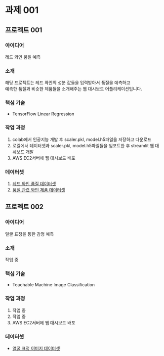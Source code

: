 # 과제 001

## 프로젝트 001

### 아이디어
레드 와인 품질 예측

### 소개
해당 프로젝트는 레드 와인의 성분 값들을 입력받아서 품질을 예측하고<br/>
예측한 품질과 비슷한 제품들을 소개해주는 웹 대시보드 어플리케이션입니다.

### 핵심 기술
- TensorFlow Linear Regression

### 작업 과정
001. colab에서 인공지능 개발 후 scaler.pkl, model.h5파일을 저장하고 다운로드<br/>
002. 로컬에서 데이터셋과 scaler.pkl, model.h5파일들을 임포트한 후 streamlit 웹 대쉬보드 개발<br/>
003. AWS EC2서버에 웹 대시보드 배포

### 데이터셋
001. <a href=https://www.kaggle.com/datasets/uciml/red-wine-quality-cortez-et-al-2009>레드 와인 품질 데이터셋</a><br/>
002. <a href=https://www.kaggle.com/datasets/budnyak/wine-rating-and-price>품질 관련 와인 제품 데이터셋</a>

## 프로젝트 002

### 아이디어
얼굴 표정을 통한 감정 예측

### 소개
작업 중

### 핵심 기술
- Teachable Machine Image Classification

### 작업 과정
001. 작업 중<br/>
002. 작업 중<br/>
003. AWS EC2서버에 웹 대시보드 배포

### 데이터셋
- <a href=https://www.kaggle.com/datasets/msambare/fer2013>얼굴 표정 이미지 데이터셋</a>